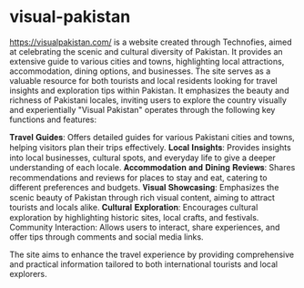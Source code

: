 # visual-pakistan
https://visualpakistan.com/ is a website created through Technofies, aimed at celebrating
the scenic and cultural diversity of Pakistan. It provides an extensive guide to various 
cities and towns, highlighting local attractions, accommodation, dining options, and businesses.
The site serves as a valuable resource for both tourists and local residents looking for travel
insights and exploration tips within Pakistan. It emphasizes the beauty and richness of Pakistani
locales, inviting users to explore the country visually and experientially
"Visual Pakistan" operates through the following key functions and features:

𝐓𝐫𝐚𝐯𝐞𝐥 𝐆𝐮𝐢𝐝𝐞𝐬: Offers detailed guides for various Pakistani cities and towns, helping visitors plan their trips effectively.
𝐋𝐨𝐜𝐚𝐥 𝐈𝐧𝐬𝐢𝐠𝐡𝐭𝐬: Provides insights into local businesses, cultural spots, and everyday life to give a deeper understanding of each locale.
𝐀𝐜𝐜𝐨𝐦𝐦𝐨𝐝𝐚𝐭𝐢𝐨𝐧 𝐚𝐧𝐝 𝐃𝐢𝐧𝐢𝐧𝐠 𝐑𝐞𝐯𝐢𝐞𝐰𝐬: Shares recommendations and reviews for places to stay and eat, catering to different preferences and budgets.
𝐕𝐢𝐬𝐮𝐚𝐥 𝐒𝐡𝐨𝐰𝐜𝐚𝐬𝐢𝐧𝐠: Emphasizes the scenic beauty of Pakistan through rich visual content, aiming to attract tourists and locals alike.
𝐂𝐮𝐥𝐭𝐮𝐫𝐚𝐥 𝐄𝐱𝐩𝐥𝐨𝐫𝐚𝐭𝐢𝐨𝐧: Encourages cultural exploration by highlighting historic sites, local crafts, and festivals.
Community Interaction: Allows users to interact, share experiences, and offer tips through comments and social media links.

The site aims to enhance the travel experience by providing comprehensive and practical information tailored to both international tourists and local explorers.
